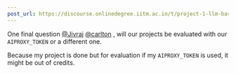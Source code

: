 ```yaml
---
post_url: https://discourse.onlinedegree.iitm.ac.in/t/project-1-llm-based-automation-agent-discussion-thread-tds-jan-2025/164277/204
---
```

One final question [@Jivraj](/u/jivraj) [@carlton](/u/carlton) , will our projects be evaluated with our `AIPROXY_TOKEN` or a different one.

Because my project is done but for evaluation if my `AIPROXY_TOKEN` is used, it might be out of credits.